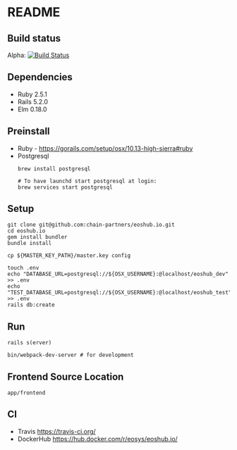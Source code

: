 # README

## Build status
Alpha: [![Build Status](https://travis-ci.org/EOSYS-io/eoshub.io.svg?branch=alpha)](https://travis-ci.org/EOSYS-io/eoshub.io)

## Dependencies
- Ruby 2.5.1
- Rails 5.2.0
- Elm 0.18.0

## Preinstall
- Ruby - https://gorails.com/setup/osx/10.13-high-sierra#ruby
- Postgresql
  ```
  brew install postgresql

  # To have launchd start postgresql at login:
  brew services start postgresql
  ```

## Setup
```
git clone git@github.com:chain-partners/eoshub.io.git
cd eoshub.io
gem install bundler
bundle install

cp ${MASTER_KEY_PATH}/master.key config

touch .env
echo "DATABASE_URL=postgresql://${OSX_USERNAME}:@localhost/eoshub_dev" >> .env
echo "TEST_DATABASE_URL=postgresql://${OSX_USERNAME}:@localhost/eoshub_test" >> .env
rails db:create
```

## Run
```
rails s(erver)
```
```
bin/webpack-dev-server # for development
```

## Frontend Source Location
```
app/frontend
```
## CI
- Travis https://travis-ci.org/
- DockerHub https://hub.docker.com/r/eosys/eoshub.io/
